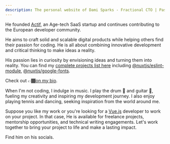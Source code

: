 ```yaml
---
description: The personal website of Dami Sparks - Fractional CTO | Passionate Open Source Enthusiast | Vue.js & Nuxt Fullstack Developer & Mentor. He founded Actif, an Age-tech SaaS startup and continues contributing to the European developer community.
---
```


He founded [Actif](https://www.actif.online/), an Age-tech SaaS startup and continues contributing to the European developer community.

He aims to craft solid and scalable digital products while helping others find their passion for coding. He is all about combining innovative development and critical thinking to make ideas a reality.

His passion lies in curiosity by envisioning ideas and turning them into reality. You can find my [complete projects list here](/projects) including [@nuxtjs/eslint-module](https://github.com/nuxt-modules/eslint), [@nuxtjs/google-fonts](https://github.com/nuxt-modules/google-fonts).

Check out 👉🏾[on my bio](/bio).

When I'm not coding, I indulge in music. I play the drum 🥁 and guitar 🎸, fueling my creativity and inspiring my development journey. I also enjoy playing tennis and dancing, seeking inspiration from the world around me.

Suppose you like my work or you're looking for a [Vue.js](https://vuejs.org) developer to work on your project. In that case, He is available for freelance projects, mentorship opportunities, and technical writing engagements. Let's work together to bring your project to life and make a lasting impact.

Find him on his socials.
